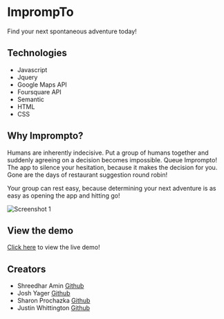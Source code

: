 # ImprompTo
Find your next spontaneous adventure today!

## Technologies
- Javascript
- Jquery
- Google Maps API
- Foursquare API
- Semantic
- HTML
- CSS

## Why Imprompto?
Humans are inherently indecisive. Put a group of humans together and suddenly agreeing on a decision becomes impossible. Queue Imprompto! The app to silence your hesitation, because it makes the decision for you. Gone are the days of restaurant suggestion round robin! 

Your group can rest easy, because determining your next adventure is as easy as opening the app and hitting go!

![Screenshot 1](/assets/images/screen1.png?raw=true "Screenshot 1")

## View the demo
[Click here](https://shreedamin.github.io/imprompto/) to view the live demo!


## Creators

* Shreedhar Amin [Github](https://github.com/shreedamin)
* Josh Yager [Github](https://github.com/jmyager)
* Sharon Prochazka [Github](https://github.com/prochazkaCT)
* Justin Whittington [Github](https://github.com/honduranheat)

 
